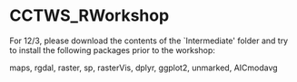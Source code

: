 # CCTWS_RWorkshop

For 12/3, please download the contents of the `Intermediate' folder and try to install the following packages prior to the workshop:

maps, rgdal, raster, sp, rasterVis, dplyr, ggplot2, unmarked, AICmodavg